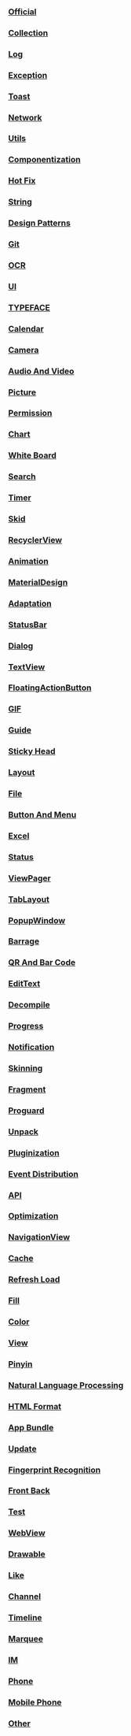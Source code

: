 ### [Official](https://github.com/snpmyn/OpenSourceCollection/blob/master/ANDROID_OFFICIAL.md)
### [Collection](https://github.com/snpmyn/OpenSourceCollection/blob/master/ANDROID_COLLECTION.md)
### [Log](https://github.com/snpmyn/OpenSourceCollection/blob/master/ANDROID_LOG.md)
### [Exception](https://github.com/snpmyn/OpenSourceCollection/blob/master/ANDROID_EXCEPTION.md)
### [Toast](https://github.com/snpmyn/OpenSourceCollection/blob/master/ANDROID_TOAST.md)
### [Network](https://github.com/snpmyn/OpenSourceCollection/blob/master/ANDROID_NETWORK.md)
### [Utils](https://github.com/snpmyn/OpenSourceCollection/blob/master/ANDROID_UTILS.md)
### [Componentization](https://github.com/snpmyn/OpenSourceCollection/blob/master/ANDROID_COMPONENTIZATION.md)    
### [Hot Fix](https://github.com/snpmyn/OpenSourceCollection/blob/master/ANDROID_HOT_FIX.md)
### [String](https://github.com/snpmyn/OpenSourceCollection/blob/master/ANDROID_STRING.md)
### [Design Patterns](https://github.com/snpmyn/OpenSourceCollection/blob/master/ANDROID_DESIGN_PATTERNS.md)
### [Git](https://github.com/snpmyn/OpenSourceCollection/blob/master/ANDROID_GIT.md)
### [OCR](https://github.com/snpmyn/OpenSourceCollection/blob/master/ANDROID_OCR.md)
### [UI](https://github.com/snpmyn/OpenSourceCollection/blob/master/ANDROID_UI.md)
### [TYPEFACE](https://github.com/snpmyn/OpenSourceCollection/blob/master/ANDROID_TYPEFACE.md)
### [Calendar](https://github.com/snpmyn/OpenSourceCollection/blob/master/ANDROID_CALENDAR.md)
### [Camera](https://github.com/snpmyn/OpenSourceCollection/blob/master/ANDROID_CAMERA.md)
### [Audio And Video](https://github.com/snpmyn/OpenSourceCollection/blob/master/ANDROID_AUDIO_AND_VIDEO.md)
### [Picture](https://github.com/snpmyn/OpenSourceCollection/blob/master/ANDROID_PICTURE.md)
### [Permission](https://github.com/snpmyn/OpenSourceCollection/blob/master/ANDROID_PERMISSION.md)  
### [Chart](https://github.com/snpmyn/OpenSourceCollection/blob/master/ANDROID_CHART.md)   
### [White Board](https://github.com/snpmyn/OpenSourceCollection/blob/master/ANDROID_WHITE_BOARD.md)
### [Search](https://github.com/snpmyn/OpenSourceCollection/blob/master/ANDROID_SEARCH.md)
### [Timer](https://github.com/snpmyn/OpenSourceCollection/blob/master/ANDROID_TIMER.md)
### [Skid](https://github.com/snpmyn/OpenSourceCollection/blob/master/ANDROID_SKID.md)
### [RecyclerView](https://github.com/snpmyn/OpenSourceCollection/blob/master/ANDROID_RECYCLERVIEW.md)
### [Animation](https://github.com/snpmyn/OpenSourceCollection/blob/master/ANDROID_ANIMATION.md)
### [MaterialDesign](https://github.com/snpmyn/OpenSourceCollection/blob/master/ANDROID_MATERIALDESIGN.md)
### [Adaptation](https://github.com/snpmyn/OpenSourceCollection/blob/master/ANDROID_ADAPTATION.md)
### [StatusBar](https://github.com/snpmyn/OpenSourceCollection/blob/master/ANDROID_STATUSBAR.md)
### [Dialog](https://github.com/snpmyn/OpenSourceCollection/blob/master/ANDROID_DIALOG.md)
### [TextView](https://github.com/snpmyn/OpenSourceCollection/blob/master/ANDROID_TEXTVIEW.md)
### [FloatingActionButton](https://github.com/snpmyn/OpenSourceCollection/blob/master/ANDROID_FLOATINGACTIONBUTTON.md)
### [GIF](https://github.com/snpmyn/OpenSourceCollection/blob/master/ANDROID_GIF.md)
### [Guide](https://github.com/snpmyn/OpenSourceCollection/blob/master/ANDROID_GUIDE.md)
### [Sticky Head](https://github.com/snpmyn/OpenSourceCollection/blob/master/ANDROID_STICKY_HEAD.md)
### [Layout](https://github.com/snpmyn/OpenSourceCollection/blob/master/ANDROID_LAYOUT.md)
### [File](https://github.com/snpmyn/OpenSourceCollection/blob/master/ANDROID_FILE.md)
### [Button And Menu](https://github.com/snpmyn/OpenSourceCollection/blob/master/ANDROID_BUTTON_AND_MENU.md)
### [Excel](https://github.com/snpmyn/OpenSourceCollection/blob/master/ANDROID_EXCEL.md)
### [Status](https://github.com/snpmyn/OpenSourceCollection/blob/master/ANDROID_STATUS.md)
### [ViewPager](https://github.com/snpmyn/OpenSourceCollection/blob/master/ANDROID_VIEWPAGER.md)
### [TabLayout](https://github.com/snpmyn/OpenSourceCollection/blob/master/ANDROID_TABLAYOUT.md)
### [PopupWindow](https://github.com/snpmyn/OpenSourceCollection/blob/master/ANDROID_FLOATING_WINDOW.md)
### [Barrage](https://github.com/snpmyn/OpenSourceCollection/blob/master/ANDROID_BARRAGE.md)
### [QR And Bar Code](https://github.com/snpmyn/OpenSourceCollection/blob/master/ANDROID_QR_AND_BAR_CODE.md)
### [EditText](https://github.com/snpmyn/OpenSourceCollection/blob/master/ANDROID_EDITTEXT.md)
### [Decompile](https://github.com/snpmyn/OpenSourceCollection/blob/master/ANDROID_DECOMPILE.md)
### [Progress](https://github.com/snpmyn/OpenSourceCollection/blob/master/ANDROID_PROGRESS.md)
### [Notification](https://github.com/snpmyn/OpenSourceCollection/blob/master/ANDROID_NOTIFICATION.md)
### [Skinning](https://github.com/snpmyn/OpenSourceCollection/blob/master/ANDROID_SKINNING.md)
### [Fragment](https://github.com/snpmyn/OpenSourceCollection/blob/master/ANDROID_FRAGMENT.md)
### [Proguard](https://github.com/snpmyn/OpenSourceCollection/blob/master/ANDROID_PROGUARD.md)
### [Unpack](https://github.com/snpmyn/OpenSourceCollection/blob/master/ANDROID_UNPACK.md)
### [Pluginization](https://github.com/snpmyn/OpenSourceCollection/blob/master/ANDROID_PLUGINIZATION.md)
### [Event Distribution](https://github.com/snpmyn/OpenSourceCollection/blob/master/ANDROID_EVENT_DISTRIBUTION.md)
### [API](https://github.com/snpmyn/OpenSourceCollection/blob/master/ANDROID_API.md)
### [Optimization](https://github.com/snpmyn/OpenSourceCollection/blob/master/ANDROID_OPTIMIZATION.md)
### [NavigationView](https://github.com/snpmyn/OpenSourceCollection/blob/master/ANDROID_NAVIGATIONVIEW.md)
### [Cache](https://github.com/snpmyn/OpenSourceCollection/blob/master/ANDROID_CACHE.md)  
### [Refresh Load](https://github.com/snpmyn/OpenSourceCollection/blob/master/ANDROID_REFRESH_LOAD.md)
### [Fill](https://github.com/snpmyn/OpenSourceCollection/blob/master/ANDROID_FILL.md)
### [Color](https://github.com/snpmyn/OpenSourceCollection/blob/master/ANDROID_COLOR.md)
### [View](https://github.com/snpmyn/OpenSourceCollection/blob/master/ANDROID_VIEW.md)
### [Pinyin](https://github.com/snpmyn/OpenSourceCollection/blob/master/ANDROID_PINYIN.md)  
### [Natural Language Processing](https://github.com/snpmyn/OpenSourceCollection/blob/master/ANDROID_NATURAL_LANGUAGE_PROCESSING.md)
### [HTML Format](https://github.com/snpmyn/OpenSourceCollection/blob/master/ANDROID_HTML_FORMAT.md)
### [App Bundle](https://github.com/snpmyn/OpenSourceCollection/blob/master/ANDROID_APP_BUNDLE.md)
### [Update](https://github.com/snpmyn/OpenSourceCollection/blob/master/ANDROID_UPDATE.md)
### [Fingerprint Recognition](https://github.com/snpmyn/OpenSourceCollection/blob/master/ANDROID_FINGERPRINT_RECOGNITION.md)
### [Front Back](https://github.com/snpmyn/OpenSourceCollection/blob/master/ANDROID_FRONT_BACK.md)
### [Test](https://github.com/snpmyn/OpenSourceCollection/blob/master/ANDROID_TEST.md)
### [WebView](https://github.com/snpmyn/OpenSourceCollection/blob/master/ANDROID_WEBVIEW.md)
### [Drawable](https://github.com/snpmyn/OpenSourceCollection/blob/master/ANDROID_DRAWABLE.md)
### [Like](https://github.com/snpmyn/OpenSourceCollection/blob/master/ANDROID_LIKE.md)
### [Channel](https://github.com/snpmyn/OpenSourceCollection/blob/master/ANDROID_CHANNEL.md)
### [Timeline](https://github.com/snpmyn/OpenSourceCollection/blob/master/ANDROID_TIMELINE.md)
### [Marquee](https://github.com/snpmyn/OpenSourceCollection/blob/master/ANDROID_MARQUEE.md)
### [IM](https://github.com/snpmyn/OpenSourceCollection/blob/master/ANDROID_IM.md)
### [Phone](https://github.com/snpmyn/OpenSourceCollection/blob/master/ANDROID_PHONE.md)
### [Mobile Phone](https://github.com/snpmyn/OpenSourceCollection/blob/master/ANDROID_MOBILE_PHONE.md)
### [Other](https://github.com/snpmyn/OpenSourceCollection/blob/master/ANDROID_OTHER.md)             



